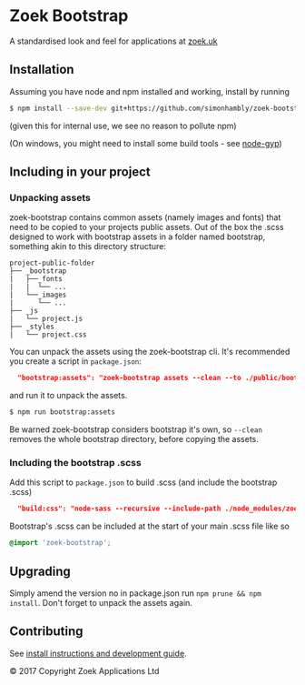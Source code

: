 # Zoek Bootstrap

A standardised look and feel for applications at [zoek.uk](https://zoek.uk)


## Installation

Assuming you have node and npm installed and working, install by running

```sh
$ npm install --save-dev git+https://github.com/simonhambly/zoek-bootstrap.git#v0.2.4
```

(given this for internal use, we see no reason to pollute npm)

(On windows, you might need to install some build tools - see [node-gyp](https://github.com/nodejs/node-gyp#installation))

## Including in your project

### Unpacking assets

zoek-bootstrap contains common assets (namely images and fonts) that need to be copied to your projects public assets. Out of the box the .scss designed to work with bootstrap assets in a folder named bootstrap, something akin to this directory structure:

```
project-public-folder
├── _bootstrap
|   ├──_fonts
|   |  └── ...
|   └──_images
|      └── ...
├── _js
|   └── project.js
├── _styles
|   └── project.css
```

You can unpack the assets using the zoek-bootstrap cli. It's recommended you create a script in `package.json`:

```json
  "bootstrap:assets": "zoek-bootstrap assets --clean --to ./public/bootstrap"
```

and run it to unpack the assets.

```sh
$ npm run bootstrap:assets 
```

Be warned zoek-bootstrap considers bootstrap it's own, so `--clean` removes the whole bootstrap directory, before copying the assets.

### Including the bootstrap .scss

Add this script to `package.json` to build .scss (and include the bootstrap .scss)

```json
  "build:css": "node-sass --recursive --include-path ./node_modules/zoek-bootstrap/src --output-style compressed --output ./public/css src/main.scss",
```

Bootstrap's .scss can be included at the start of your main .scss file like so

```scss
@import 'zoek-bootstrap';
```

## Upgrading

Simply amend the version no in package.json run `npm prune && npm install`. Don't forget to unpack the assets again.

## Contributing

See [install instructions and development guide](docs/contributing.md).


© 2017 Copyright Zoek Applications Ltd